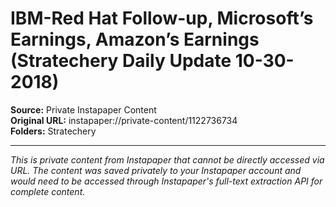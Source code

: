 # IBM-Red Hat Follow-up, Microsoft’s Earnings, Amazon’s Earnings (Stratechery Daily Update 10-30-2018)

**Source:** Private Instapaper Content  
**Original URL:** instapaper://private-content/1122736734  
**Folders:** Stratechery  

---

*This is private content from Instapaper that cannot be directly accessed via URL. The content was saved privately to your Instapaper account and would need to be accessed through Instapaper's full-text extraction API for complete content.*